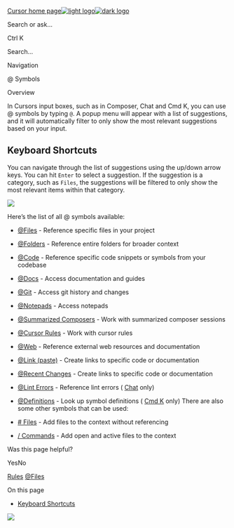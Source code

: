 [Cursor home page![light logo](https://mintlify.s3.us-west-1.amazonaws.com/cursor/images/logo/app-logo.svg)![dark logo](https://mintlify.s3.us-west-1.amazonaws.com/cursor/images/logo/app-logo.svg)](https://docs.cursor.com/)

Search or ask...

Ctrl K

Search...

Navigation

@ Symbols

Overview

In Cursors input boxes, such as in Composer, Chat and Cmd K, you can use @ symbols by typing `@`. A popup menu will appear with a list of suggestions,
and it will automatically filter to only show the most relevant suggestions based on your input.

## [​](https://docs.cursor.com/context/@-symbols/overview\#keyboard-shortcuts)  Keyboard Shortcuts

You can navigate through the list of suggestions using the up/down arrow keys. You can hit `Enter` to select a suggestion. If the suggestion is a category, such as `Files`,
the suggestions will be filtered to only show the most relevant items within that category.

![](https://mintlify.s3.us-west-1.amazonaws.com/cursor/images/context/@-symbols-basics.png)

Here’s the list of all @ symbols available:

- [@Files](https://docs.cursor.com/context/@-symbols/@-files) \- Reference specific files in your project

- [@Folders](https://docs.cursor.com/context/@-symbols/@-folders) \- Reference entire folders for broader context

- [@Code](https://docs.cursor.com/context/@-symbols/@-code) \- Reference specific code snippets or symbols from your codebase

- [@Docs](https://docs.cursor.com/context/@-symbols/@-docs) \- Access documentation and guides

- [@Git](https://docs.cursor.com/context/@-symbols/@-git) \- Access git history and changes

- [@Notepads](https://docs.cursor.com/context/@-symbols/@-notepads) \- Access notepads

- [@Summarized Composers](https://docs.cursor.com/context/@-symbols/@-summarized-composers) \- Work with summarized composer sessions

- [@Cursor Rules](https://docs.cursor.com/context/@-symbols/@-cursor-rules) \- Work with cursor rules

- [@Web](https://docs.cursor.com/context/@-symbols/@-web) \- Reference external web resources and documentation

- [@Link (paste)](https://docs.cursor.com/context/@-symbols/@-link) \- Create links to specific code or documentation

- [@Recent Changes](https://docs.cursor.com/context/@-symbols/@-recent-changes) \- Create links to specific code or documentation

- [@Lint Errors](https://docs.cursor.com/context/@-symbols/@-lint-errors) \- Reference lint errors ( [Chat](https://docs.cursor.com/chat/overview) only)

- [@Definitions](https://docs.cursor.com/context/@-symbols/@-definitions) \- Look up symbol definitions ( [Cmd K](https://docs.cursor.com/cmdk/overview) only)
There are also some other symbols that can be used:

- [\# Files](https://docs.cursor.com/context/@-symbols/pill-files) \- Add files to the context without referencing

- [/ Commands](https://docs.cursor.com/context/@-symbols/slash-commands) \- Add open and active files to the context


Was this page helpful?

YesNo

[Rules](https://docs.cursor.com/context/rules) [@Files](https://docs.cursor.com/context/@-symbols/@-files)

On this page

- [Keyboard Shortcuts](https://docs.cursor.com/context/@-symbols/overview#keyboard-shortcuts)

![](https://docs.cursor.com/context/@-symbols/overview)